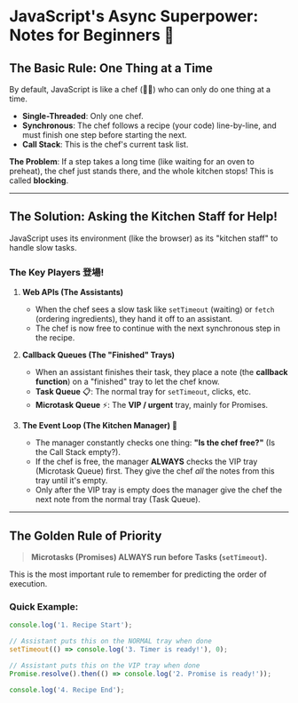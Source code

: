 # JavaScript's Async Superpower: Notes for Beginners 🚀

## The Basic Rule: One Thing at a Time

By default, JavaScript is like a chef (🧑‍🍳) who can only do one thing at a time.

* **Single-Threaded**: Only one chef.
* **Synchronous**: The chef follows a recipe (your code) line-by-line, and must finish one step before starting the next.
* **Call Stack**: This is the chef's current task list.

**The Problem**: If a step takes a long time (like waiting for an oven to preheat), the chef just stands there, and the whole kitchen stops! This is called **blocking**.

---

## The Solution: Asking the Kitchen Staff for Help!

JavaScript uses its environment (like the browser) as its "kitchen staff" to handle slow tasks.

### The Key Players 登場!

1.  **Web APIs (The Assistants)**
    * When the chef sees a slow task like `setTimeout` (waiting) or `fetch` (ordering ingredients), they hand it off to an assistant.
    * The chef is now free to continue with the next synchronous step in the recipe.

2.  **Callback Queues (The "Finished" Trays)**
    * When an assistant finishes their task, they place a note (the **callback function**) on a "finished" tray to let the chef know.
    * **Task Queue** 📋: The normal tray for `setTimeout`, clicks, etc.
    * **Microtask Queue** ⚡️: The **VIP / urgent** tray, mainly for Promises.

3.  **The Event Loop (The Kitchen Manager) 🔄**
    * The manager constantly checks one thing: **"Is the chef free?"** (Is the Call Stack empty?).
    * If the chef is free, the manager **ALWAYS** checks the VIP tray (Microtask Queue) first. They give the chef *all* the notes from this tray until it's empty.
    * Only after the VIP tray is empty does the manager give the chef the next note from the normal tray (Task Queue).



---

## The Golden Rule of Priority

> **Microtasks (Promises) ALWAYS run before Tasks (`setTimeout`).**

This is the most important rule to remember for predicting the order of execution.

### Quick Example:

```javascript
console.log('1. Recipe Start');

// Assistant puts this on the NORMAL tray when done
setTimeout(() => console.log('3. Timer is ready!'), 0);

// Assistant puts this on the VIP tray when done
Promise.resolve().then(() => console.log('2. Promise is ready!'));

console.log('4. Recipe End');